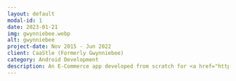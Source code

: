 ```yaml
---
layout: default
modal-id: 1
date: 2023-01-21
img: gwynniebee.webp
alt: gwynniebee
project-date: Nov 2015 - Jun 2022
client: CaaStle (Formerly Gwynniebee)
category: Android Development
description: An E-Commerce app developed from scratch for <a href="https://closet.gwynniebee.com/">Gwynniebee</a> using Android SDK, Java and Kotlin. This includes automation testing using Espresso, Robolectric, Junit, Appium. Major modules implemented- Login (email and social Login), Dynamic Landing Screen (or Home Screen), Collection Screen, Product Screen, Filter and Sort, Auto Size Advisor and Size Chart, Loyalty Rewards, Payments module, Push Notification, In App Notification, Google Analytics and Tag Manager. You can find this app on <a href="https://play.google.com/store/apps/details?id=com.gwynniebee.gbcloset" targer="_blank">Google Play Store</a>
---
```

